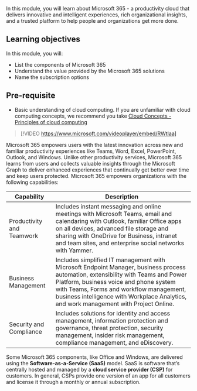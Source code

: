 In this module, you will learn about Microsoft 365 - a productivity cloud that delivers innovative and intelligent experiences, rich organizational insights, and a trusted platform to help people and organizations get more done.

## Learning objectives

In this module, you will:
- List the components of Microsoft 365
- Understand the value provided by the Microsoft 365 solutions
- Name the subscription options

## Pre-requisite

- Basic understanding of cloud computing. If you are unfamiliar with cloud computing concepts, we recommend you take [Cloud Concepts - Principles of cloud computing](https://docs.microsoft.com/learn/modules/principles-cloud-computing/)

> [!VIDEO https://www.microsoft.com/videoplayer/embed/RWtIaa]

Microsoft 365 empowers users with the latest innovation across new and familiar productivity experiences like Teams, Word, Excel, PowerPoint, Outlook, and Windows. Unlike other productivity services, Microsoft 365 learns from users and collects valuable insights through the Microsoft Graph to deliver enhanced experiences that continually get better over time and keep users protected.  Microsoft 365 empowers organizations with the following capabilities: 

|Capability|Description|
|-|-|
|Productivity and Teamwork|Includes instant messaging and online meetings with Microsoft Teams, email and calendaring with Outlook, familiar Office apps on all devices, advanced file storage and sharing with OneDrive for Business, intranet and team sites, and enterprise social networks with Yammer. |
|Business Management|Includes simplified IT management with Microsoft Endpoint Manager, business process automation, extensibility with Teams and Power Platform, business voice and phone system with Teams, Forms and workflow management, business intelligence with Workplace Analytics, and work management with Project Online. | 
|Security and Compliance|Includes solutions for identity and access management, information protection and governance, threat protection, security management, insider risk management, compliance management, and eDiscovery.| 

Some Microsoft 365 components, like Office and Windows, are delivered using the **Software-as-a-Service (SaaS)** model. SaaS is software that’s centrally hosted and managed by a **cloud service provider (CSP)** for customers. In general, CSPs provide one version of an app for all customers and license it through a monthly or annual subscription. 